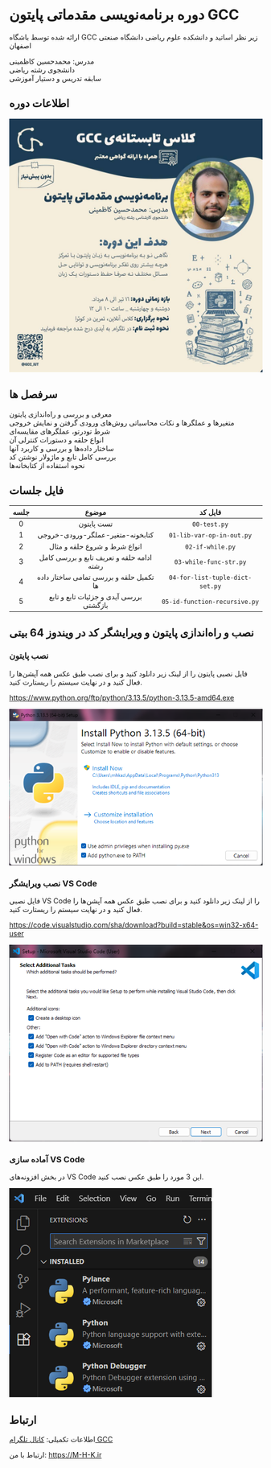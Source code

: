 # دوره برنامه‌نویسی مقدماتی پایتون GCC
ارائه شده توسط باشگاه GCC زیر نظر اساتید و دانشکده علوم ریاضی دانشگاه صنعتی اصفهان

مدرس: محمدحسین کاظمینی  
دانشجوی رشته ریاضی  
سابقه تدریس و دستیار آموزشی

## اطلاعات دوره
![پوستر دوره](./assets/poster.jpg)

## سرفصل ها
معرفی و بررسی و راه‌اندازی پایتون  
متغیرها و عملگرها و نکات محاسباتی
روش‌های ورودی گرفتن و نمایش خروجی  
شرط تودرتو، عملگرهای مقایسه‌ای  
انواع حلقه و دستورات کنترلی آن  
ساختار داده‌ها و بررسی و کاربرد آنها  
بررسی کامل تابع و ماژولار نوشتن کد  
نحوه استفاده از کتابخانه‌ها  

## فایل جلسات
<div align="center">

| جلسه | موضوع | فایل کد |
|:---:|:-------------:|:-------------------:|
| 0 | تست پایتون | &lrm;`00-test.py` |
| 1 | کتابخونه-متغیر-عملگر-ورودی-خروجی | &lrm;`01-lib-var-op-in-out.py` |
| 2 | انواع شرط و شروع حلقه و مثال | &lrm;`02-if-while.py` |
| 3 | ادامه حلقه و تعریف تابع و بررسی کامل رشته | &lrm;`03-while-func-str.py` |
| 4 | تکمیل حلقه و بررسی تمامی ساختار داده ها | &lrm;`04-for-list-tuple-dict-set.py` |
| 5 | بررسی آیدی و جزئیات تابع و تابع بازگشتی | &lrm;`05-id-function-recursive.py` |

</div>

## نصب و راه‌اندازی پایتون و ویرایشگر کد در ویندوز 64 بیتی
### نصب پایتون
فایل نصبی پایتون را از لینک زیر دانلود کنید و برای نصب طبق عکس همه آپشن‌ها را فعال کنید و در نهایت سیستم را ریستارت کنید.

https://www.python.org/ftp/python/3.13.5/python-3.13.5-amd64.exe

![نصب پایتون](./assets/py-install.png)

### نصب ویرایشگر VS Code
فایل نصبی VS Code را از لینک زیر دانلود کنید و برای نصب طبق عکس همه آپشن‌ها را فعال کنید و در نهایت سیستم را ریستارت کنید.

https://code.visualstudio.com/sha/download?build=stable&os=win32-x64-user

![نصب پایتون](./assets/vsc-install.png)

### آماده سازی VS Code
در بخش افزونه‌های VS Code این 3 مورد را طبق عکس نصب کنید.

![نصب پایتون](./assets/vsc-extensions.png)

## ارتباط

اطلاعات تکمیلی:
[کانال تلگرام GCC](https://t.me/gcc_iut)

ارتباط با من:
https://M-H-K.ir
